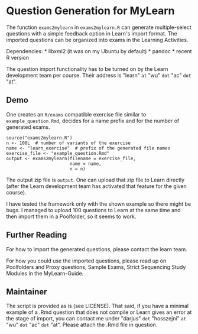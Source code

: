 Question Generation for MyLearn
===============================

The function `exams2mylearn` in `exams2mylearn.R` can generate
multiple-select questions with a simple feedback option in Learn's
import format. The imported questions can be organized into exams in the
Learning Activities.

Dependencies: \* libxml2 (it was on my Ubuntu by default) \* pandoc \*
recent R version

The question import functionality has to be turned on by the Learn
development team per course. Their address is "learn" `at` "wu" `dot`
"ac" `dot` "at".

Demo
----

One creates an `R/exams` compatible exercise file similar to
`example_question.Rmd`, decides for a name prefix and for the number of
generated exams.

    source("exams2mylearn.R")
    n <- 100L  # number of variants of the exercise
    name <- "learn_exercise"  # prefix of the generated file names
    exercise_file <- "example_question.Rmd"
    output <- exams2mylearn(filename = exercise_file,
                            name = name,
                            n = n)

The output zip file is `output`. One can upload that zip file to Learn
directly (after the Learn development team has activated that feature
for the given course).

I have tested the framework only with the shown example so there might
be bugs. I managed to upload 100 questions to Learn at the same time and
then import them in a Poolfolder, so it seems to work.

Further Reading
---------------

For how to import the generated questions, please contact the learn
team.

For how you could use the imported questions, please read up on
Poolfolders and Proxy questions, Sample Exams, Strict Sequencing Study
Modules in the MyLearn-Guide.

Maintainer
----------

The script is provided as is (see LICENSE). That said, if you have a
minimal example of a .Rmd question that does not compile or Learn gives
an error at the stage of import, you can contact me under "darjus" `dot`
"hosszejni" `at` "wu" `dot` "ac" `dot` "at". Please attach the .Rmd file
in question.
